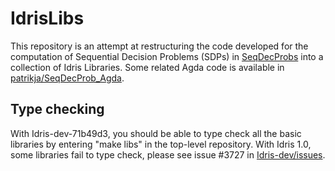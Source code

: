 # IdrisLibs

This repository is an attempt at restructuring the code developed for
the computation of Sequential Decision Problems (SDPs) in
[SeqDecProbs](https://github.com/nicolabotta/SeqDecProbs) into a
collection of Idris Libraries. Some related Agda code is available in
[patrikja/SeqDecProb_Agda](https://github.com/patrikja/SeqDecProb_Agda).

## Type checking

With Idris-dev-71b49d3, you should be able to type check all the basic
libraries by entering "make libs" in the top-level repository. With
Idris 1.0, some libraries fail to type check, please see issue #3727 in
[Idris-dev/issues](https://github.com/idris-lang/Idris-dev/issues).
